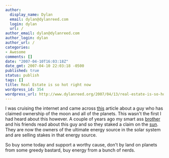 ```yaml
---
author:
  display_name: Dylan
  email: dylan@dylanreed.com
  login: dylan
  url: /
author_email: dylan@dylanreed.com
author_login: dylan
author_url: /
categories:
- Awesome
comments: []
date: "2007-04-10T16:03:18Z"
date_gmt: 2007-04-10 22:03:18 -0500
published: true
status: publish
tags: []
title: Real Estate is so hot right now
wordpress_id: 354
wordpress_url: http://www.dylanreed.org/2007/04/13/real-estate-is-so-hot-right-now/
---
```


I was cruising the internet and came across [this][1] article about a guy who has claimed ownership of the moon and all of the planets. This wasn't the first I had heard about this however. A couple of years ago my smart ass [brother][2] and his friends read about this guy and so they staked a claim on the [sun][3]. They are now the owners of the ultimate energy source in the solar system and are selling stakes in that energy source.

   [1]: http://newsvote.bbc.co.uk/1/hi/sci/tech/6533169.stm
   [2]: http://www.nata2.org
   [3]: http://weownthesun.com/

So buy some today and support a worthy cause, don't by land on planets from some greedy bastard, buy energy from a bunch of nerds.
